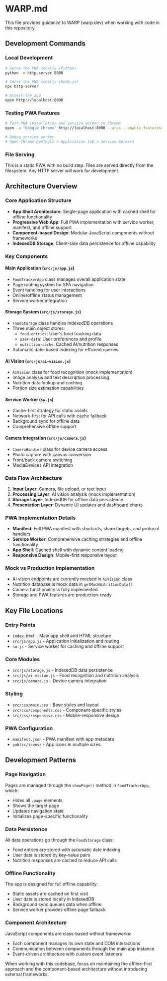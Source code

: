 # WARP.md

This file provides guidance to WARP (warp.dev) when working with code in this repository.

## Development Commands

### Local Development
```bash
# Serve the PWA locally (Python)
python -m http.server 8000

# Serve the PWA locally (Node.js)
npx http-server

# Access the app
open http://localhost:8000
```

### Testing PWA Features
```bash
# Test PWA installation and service worker in Chrome
open -a "Google Chrome" http://localhost:8000 --args --enable-features=VirtualKeyboard

# Debug service worker
# Open Chrome DevTools > Application tab > Service Workers
```

### File Serving
This is a static PWA with no build step. Files are served directly from the filesystem. Any HTTP server will work for development.

## Architecture Overview

### Core Application Structure
- **App Shell Architecture**: Single-page application with cached shell for offline functionality
- **Progressive Web App**: Full PWA implementation with service worker, manifest, and offline support
- **Component-based Design**: Modular JavaScript components without frameworks
- **IndexedDB Storage**: Client-side data persistence for offline capability

### Key Components

#### Main Application (`src/js/app.js`)
- `FoodTrackerApp` class manages overall application state
- Page routing system for SPA navigation
- Event handling for user interactions
- Online/offline status management
- Service worker integration

#### Storage System (`src/js/storage.js`)
- `FoodStorage` class handles IndexedDB operations
- Three main object stores:
  - `food-entries`: User's food tracking data
  - `user-data`: User preferences and profile
  - `nutrition-cache`: Cached AI/nutrition responses
- Automatic date-based indexing for efficient queries

#### AI Vision (`src/js/ai-vision.js`)
- `AIVision` class for food recognition (mock implementation)
- Image analysis and text description processing
- Nutrition data lookup and caching
- Portion size estimation capabilities

#### Service Worker (`sw.js`)
- Cache-first strategy for static assets
- Network-first for API calls with cache fallback
- Background sync for offline data
- Comprehensive offline support

#### Camera Integration (`src/js/camera.js`)
- `CameraHandler` class for device camera access
- Photo capture with canvas conversion
- Front/back camera switching
- MediaDevices API integration

### Data Flow Architecture
1. **Input Layer**: Camera, file upload, or text input
2. **Processing Layer**: AI vision analysis (mock implementation)
3. **Storage Layer**: IndexedDB for offline data persistence
4. **Presentation Layer**: Dynamic UI updates and dashboard charts

### PWA Implementation Details
- **Manifest**: Full PWA manifest with shortcuts, share targets, and protocol handlers
- **Service Worker**: Comprehensive caching strategies and offline functionality  
- **App Shell**: Cached shell with dynamic content loading
- **Responsive Design**: Mobile-first responsive layout

### Mock vs Production Implementation
- AI vision endpoints are currently mocked in `AIVision` class
- Nutrition database is mock data in `getMockNutritionData()`
- Camera functionality is fully implemented
- Storage and PWA features are production-ready

## Key File Locations

### Entry Points
- `index.html` - Main app shell and HTML structure
- `src/js/app.js` - Application initialization and routing
- `sw.js` - Service worker for caching and offline support

### Core Modules
- `src/js/storage.js` - IndexedDB data persistence
- `src/js/ai-vision.js` - Food recognition and nutrition analysis
- `src/js/camera.js` - Device camera integration

### Styling
- `src/css/main.css` - Base styles and layout
- `src/css/components.css` - Component-specific styles  
- `src/css/responsive.css` - Mobile-responsive design

### PWA Configuration
- `manifest.json` - PWA manifest with app metadata
- `public/icons/` - App icons in multiple sizes

## Development Patterns

### Page Navigation
Pages are managed through the `showPage()` method in `FoodTrackerApp`, which:
- Hides all `.page` elements
- Shows the target page
- Updates navigation state
- Initializes page-specific functionality

### Data Persistence
All data operations go through the `FoodStorage` class:
- Food entries are stored with automatic date indexing
- User data is stored by key-value pairs
- Nutrition responses are cached to reduce API calls

### Offline Functionality
The app is designed for full offline capability:
- Static assets are cached on first visit
- User data is stored locally in IndexedDB
- Background sync queues data when offline
- Service worker provides offline page fallback

### Component Architecture
JavaScript components are class-based without frameworks:
- Each component manages its own state and DOM interactions
- Communication between components through the main app instance
- Event-driven architecture with custom event listeners

When working with this codebase, focus on maintaining the offline-first approach and the component-based architecture without introducing external frameworks.